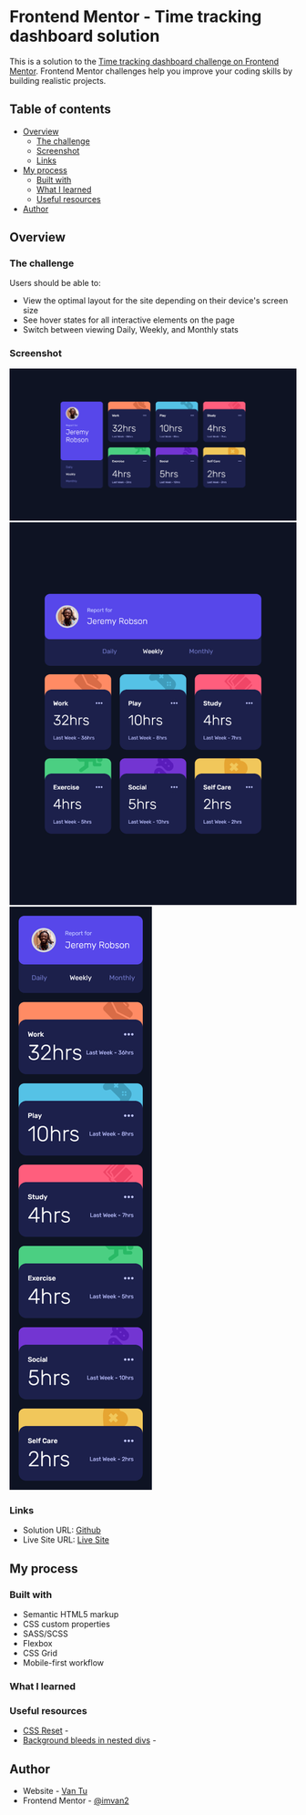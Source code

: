 # Frontend Mentor - Time tracking dashboard solution

This is a solution to the [Time tracking dashboard challenge on Frontend Mentor](https://www.frontendmentor.io/challenges/time-tracking-dashboard-UIQ7167Jw). Frontend Mentor challenges help you improve your coding skills by building realistic projects.

## Table of contents

- [Overview](#overview)
  - [The challenge](#the-challenge)
  - [Screenshot](#screenshot)
  - [Links](#links)
- [My process](#my-process)
  - [Built with](#built-with)
  - [What I learned](#what-i-learned)
  - [Useful resources](#useful-resources)
- [Author](#author)

## Overview

### The challenge

Users should be able to:

- View the optimal layout for the site depending on their device's screen size
- See hover states for all interactive elements on the page
- Switch between viewing Daily, Weekly, and Monthly stats

### Screenshot

![Desktop](./images/desktop.png)
![Tablet](./images/tablet.png)
![Mobile](./images/mobile.png)

### Links

- Solution URL: [Github](https://github.com/imvan2/frontend-mentor/tree/main/junior/time-tracking-dashboard)
- Live Site URL: [Live Site](https://imvan2.github.io/frontend-mentor/junior/time-tracking-dashboard/)

## My process

### Built with

- Semantic HTML5 markup
- CSS custom properties
- SASS/SCSS
- Flexbox
- CSS Grid
- Mobile-first workflow

### What I learned

### Useful resources

- [CSS Reset](https://www.joshwcomeau.com/css/custom-css-reset/) -
- [Background bleeds in nested divs](https://dev.to/rashidshamloo/css-fixing-background-color-bleed-in-rounded-corners-2kh4) -

## Author

- Website - [Van Tu](https://www.linkedin.com/in/van-tu/)
- Frontend Mentor - [@imvan2](https://www.frontendmentor.io/profile/imvan2)
